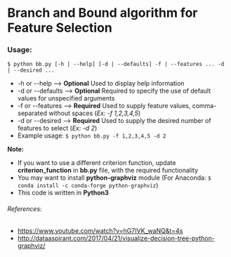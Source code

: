 # Branch and Bound algorithm for Feature Selection

### Usage:
```
$ python bb.py [-h | --help] [-d | --defaults] -f | --features ... -d | --desired ...
```
* -h or --help --> __Optional__ Used to display help information
* -d or --defaults --> __Optional__ Required to specify the use of default values for unspecified arguments 
* -f or --features --> __Required__ Used to supply feature values, comma-separated without spaces (_Ex: -f 1,2,3,4,5_)
* -d or --desired --> __Required__ Used to supply the desired number of features to select (_Ex: -d 2_)
* Example usage: `$ python bb.py -f 1,2,3,4,5 -d 2`

__Note:__
* If you want to use a different criterion function, update __criterion_function__ in __bb.py__ file, with the required functionality
* You may want to install __python-graphviz__ module (For Anaconda: ```$ conda install -c conda-forge python-graphviz```)
* This code is written in __Python3__

###### References:
* https://www.youtube.com/watch?v=hG7IVK_waNQ&t=4s
* http://dataaspirant.com/2017/04/21/visualize-decision-tree-python-graphviz/
